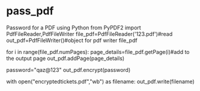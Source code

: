 # pass_pdf
Password for a PDF using Python
from PyPDF2 import PdfFileReader,PdfFileWriter
file_pdf=PdfFileReader('123.pdf')#read
out_pdf=PdfFileWriter()#object for pdf writer
file_pdf

for i in range(file_pdf.numPages):
    page_details=file_pdf.getPage(i)#add to the output page
    out_pdf.addPage(page_details)
    
password="qaz@123"
out_pdf.encrypt(password)

with open("encryptedtickets.pdf","wb") as filename:
    out_pdf.write(filename)
